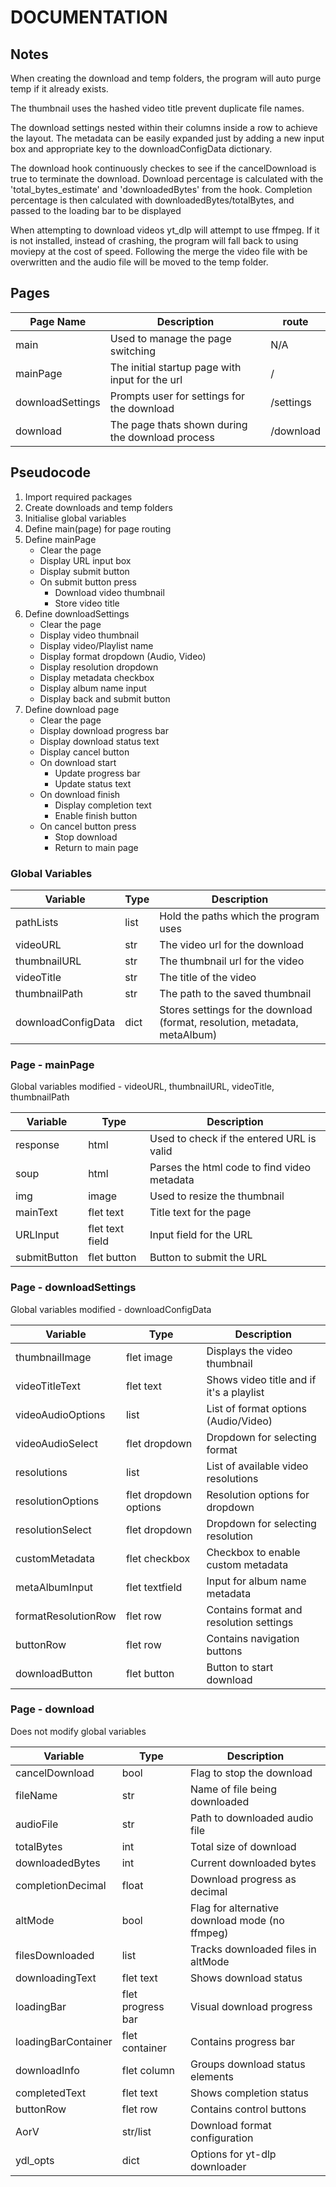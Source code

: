 # DOCUMENTATION

## Notes

When creating the download and temp folders, the program will auto purge temp if it already exists.

The thumbnail uses the hashed video title prevent duplicate file names.

The download settings nested within their columns inside a row to achieve the layout.
The metadata can be easily expanded just by adding a new input box and appropriate key to the downloadConfigData dictionary.

The download hook continuously checkes to see if the cancelDownload is true to terminate the download.
Download percentage is calculated with the 'total_bytes_estimate' and 'downloadedBytes' from the hook. Completion percentage is then calculated with downloadedBytes/totalBytes, and passed to the loading bar to be displayed

When attempting to download videos yt_dlp will attempt to use ffmpeg. If it is not installed, instead of crashing, the program will fall back to using moviepy at the cost of speed. Following the merge the video file with be overwritten and the audio file will be moved to the temp folder.

## Pages

| Page Name| Description | route |
| -------- | ----------- | ---- |
| main | Used to manage the page switching | N/A |
| mainPage | The initial startup page with input for the url | / |
| downloadSettings | Prompts user for settings for the download | /settings |
| download | The page thats shown during the download process | /download |

## Pseudocode

1. Import required packages
2. Create downloads and temp folders
3. Initialise global variables
4. Define main(page) for page routing
5. Define mainPage
    - Clear the page
    - Display URL input box
    - Display submit button
    - On submit button press
        - Download video thumbnail
        - Store video title
6. Define downloadSettings
    - Clear the page
    - Display video thumbnail
    - Display video/Playlist name
    - Display format dropdown (Audio, Video)
    - Display resolution dropdown
    - Display metadata checkbox
    - Display album name input
    - Display back and submit button
7. Define download page
    - Clear the page
    - Display download progress bar
    - Display download status text
    - Display cancel button
    - On download start
        - Update progress bar
        - Update status text
    - On download finish
        - Display completion text
        - Enable finish button
    - On cancel button press
        - Stop download
        - Return to main page

### Global Variables

| Variable  | Type | Description |
| --------- | ---- | ----------- |
| pathLists | list | Hold the paths which the program uses |
| videoURL | str | The video url for the download |
| thumbnailURL | str | The thumbnail url for the video |
| videoTitle | str | The title of the video |
| thumbnailPath | str | The path to the saved thumbnail |
| downloadConfigData | dict | Stores settings for the download (format, resolution, metadata, metaAlbum) |

### Page - mainPage

Global variables modified - videoURL, thumbnailURL, videoTitle, thumbnailPath

| Variable  | Type | Description |
| --------- | ---- | ----------- |
| response | html | Used to check if the entered URL is valid |
| soup | html | Parses the html code to find video metadata |
| img | image | Used to resize the thumbnail |
| mainText | flet text | Title text for the page |
| URLInput | flet text field | Input field for the URL |
| submitButton | flet button | Button to submit the URL |

### Page - downloadSettings

Global variables modified - downloadConfigData

| Variable  | Type | Description |
| --------- | ---- | ----------- |
| thumbnailImage | flet image | Displays the video thumbnail |
| videoTitleText | flet text | Shows video title and if it's a playlist |
| videoAudioOptions | list | List of format options (Audio/Video) |
| videoAudioSelect | flet dropdown | Dropdown for selecting format |
| resolutions | list | List of available video resolutions |
| resolutionOptions | flet dropdown options | Resolution options for dropdown |
| resolutionSelect | flet dropdown | Dropdown for selecting resolution |
| customMetadata | flet checkbox | Checkbox to enable custom metadata |
| metaAlbumInput | flet textfield | Input for album name metadata |
| formatResolutionRow | flet row | Contains format and resolution settings |
| buttonRow | flet row | Contains navigation buttons |
| downloadButton | flet button | Button to start download |

### Page - download

Does not modify global variables

| Variable  | Type | Description |
| ----------| -----| ----------- |
| cancelDownload | bool | Flag to stop the download |
| fileName | str | Name of file being downloaded |
| audioFile | str | Path to downloaded audio file |
| totalBytes | int | Total size of download |
| downloadedBytes | int | Current downloaded bytes |
| completionDecimal | float | Download progress as decimal |
| altMode | bool | Flag for alternative download mode (no ffmpeg) |
| filesDownloaded | list | Tracks downloaded files in altMode |
| downloadingText | flet text | Shows download status |
| loadingBar | flet progress bar | Visual download progress |
| loadingBarContainer | flet container | Contains progress bar |
| downloadInfo | flet column | Groups download status elements |
| completedText | flet text | Shows completion status |
| buttonRow | flet row | Contains control buttons |
| AorV | str/list | Download format configuration |
| ydl_opts | dict | Options for yt-dlp downloader |
